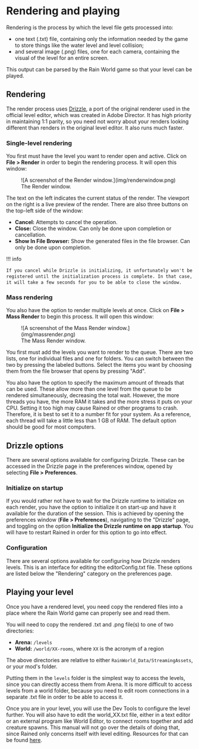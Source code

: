 # Rendering and playing
Rendering is the process by which the level file gets processed into:

- one text (.txt) file, containing only the information needed by the game to store things like the water level and level collision;
- and several image (.png) files, one for each camera, containing the visual of the level for an entire screen.

This output can be parsed by the Rain World game so that your level can be played.

## Rendering
The render process uses [Drizzle](https://github.com/SlimeCubed/Drizzle/tree/community), a port of the original renderer used in the official level editor, which was created in Adobe Director. It has high priority in maintaining 1:1 parity, so you need not worry about your renders looking different than renders in the original level editor. It also runs much faster.

### Single-level rendering
You first must have the level you want to render open and active. Click on **File > Render** in order to begin the rendering process.
It will open this window:

<figure markdown="span">
    ![A screenshot of the Render window.](img/renderwindow.png)
    <figcaption>The Render window.</figcaption>
</figure>

The text on the left indicates the current status of the render. The viewport on the right is a live preview of the render.
There are also three buttons on the top-left side of the window:

- **Cancel:** Attempts to cancel the operation.
- **Close:** Close the window. Can only be done upon completion or cancellation.
- **Show In File Browser:** Show the generated files in the file browser. Can only be done upon completion.

!!! info

    If you cancel while Drizzle is initializing, it unfortunately won't be registered until the initialization process is complete. In that case, it will take a few seconds for you to be able to close the window.

### Mass rendering
You also have the option to render multiple levels at once. Click on **File > Mass Render** to begin this process. It will open this window:

<figure markdown="span">
    ![A screenshot of the Mass Render window.](img/massrender.png)
    <figcaption>The Mass Render window.</figcaption>
</figure>

You first must add the levels you want to render to the queue. There are two lists, one for individual files and one for folders.
You can switch between the two by pressing the labeled buttons. Select the items you want by choosing them from the file browser that opens by pressing "Add".

You also have the option to specify the maximum amount of threads that can be used. These allow more than one level from the queue to be rendered simultaneously, decreasing the total wait. However, the more threads you have, the more RAM it takes and the more stress it puts on your CPU. Setting it too high may cause Rained or other programs to crash. Therefore, it is best to set it to a number fit for your system. As a reference, each thread will take a little less than 1 GB of RAM. The default option should be good for most computers.

## Drizzle options
There are several options available for configuring Drizzle. These can be accessed in the Drizzle page in the preferences window, opened by selecting **File > Preferences**.

### Initialize on startup
If you would rather not have to wait for the Drizzle runtime to initialize on each render, you have the option to initialize it on start-up and have it available for the duration of the session. This is achieved by opening the preferences window (**File > Preferences**), navigating to the "Drizzle" page, and toggling on the option **Initialize the Drizzle runtime on app startup**. You will have to restart Rained in order for this option to go into effect.

### Configuration
There are several options available for configuring how Drizzle renders levels. This is an interface for editing the editorConfig.txt file. These options are listed below the "Rendering" category on the preferences page.

## Playing your level
Once you have a rendered level, you need copy the rendered files into a place where the Rain World game can properly see and read them.

You will need to copy the rendered .txt and .png file(s) to one of two directories:

- **Arena:** `/levels`
- **World:** `/world/XX-rooms`, where `XX` is the acronym of a region

The above directories are relative to either `RainWorld_Data/StreamingAssets`, or your mod's folder.

Putting them in the `levels` folder is the simplest way to access the levels, since you can directly access them from Arena. It is more difficult to access levels from a world folder, because you need to edit room connections in a separate .txt file in order to be able to access it.

Once you are in your level, you will use the Dev Tools to configure the level further. You will also have to edit the world_XX.txt file, either in a text editor or an external program like World Editor, to connect rooms together and add creature spawns. This manual will not go over the details of doing that, since Rained only concerns itself with level editing. Resources for that can be found [here](resources.md).